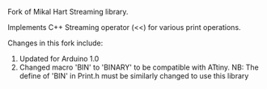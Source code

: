 Fork of Mikal Hart Streaming library.

Implements C++ Streaming operator (<<) for various print operations.

Changes in this fork include:

1) Updated for Arduino 1.0
2) Changed macro 'BIN' to 'BINARY' to be compatible with ATtiny.
  NB: The define of 'BIN' in Print.h must be similarly changed to use this library

